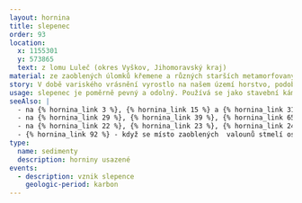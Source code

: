 ```yaml
---
layout: hornina
title: slepenec
order: 93
location:
  x: 1155301
  y: 573865
  text: z lomu Luleč (okres Vyškov, Jihomoravský kraj)
material: ze zaoblených úlomků křemene a různých starších metamorfovaných, vyvřelých a usazených hornin.
story: V době variského vrásnění vyrostlo na našem území horstvo, podobné dnešním Alpám nebo Himálaji, které rychle zvětrávalo. Úlomky zvětralých hornin přinášely řeky do moře, které se tehdy nacházelo východně od velehor, na Moravě. Na dně oceánu u okraje pevniny se ukládaly mohutné vrstvy jílu, písku a valounů, z nichž vznikla souvrství jílovců, drob a slepenců. Později vrásnění zasáhlo i tyto mořské sedimenty. Zprohýbaly se do vrás a vynořily se nad hladinu.
usage: slepenec je poměrně pevný a odolný. Používá se jako stavební kámen. Těží se v lomu, drtí se na menší kousky, které se pak třídí podle velikosti. Přidává se do betonových a asfaltových směsí pro stavební účely. 
seeAlso: |
  - na {% hornina_link 3 %}, {% hornina_link 15 %} a {% hornina_link 31 %} a {% hornina_link 43 %} - uvidíš jiné typy slepenců, které vznikly v různých obdobích a v odlišném prostředí
  - na {% hornina_link 29 %}, {% hornina_link 39 %}, {% hornina_link 65 %} a {% hornina_link 76 %}  - pokud se nahromadí drobnější úlomky křemene, nevznikne slepenec, ale pískovec
  - na {% hornina_link 22 %}, {% hornina_link 23 %}, {% hornina_link 24 %} a {% hornina_link 49 %} - před tím, než jsem se stal pevnou horninou, byl jsem také nezpevněným štěrkem
  - {% hornina_link 92 %} - když se místo zaoblených  valounů stmelí ostrohranné úlomky, není to slepenec, ale brekcie 
type:
  name: sedimenty
  description: horniny usazené
events:
  - description: vznik slepence
    geologic-period: karbon
---
```


